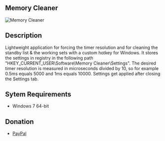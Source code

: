 ## Memory Cleaner
![Memory Cleaner](https://cdn.discordapp.com/attachments/759162962325143623/770052939921883156/unknown.png)

## Description

Lightweight application for forcing the timer resolution and for cleaning the standby list & the working sets with a custom hotkey for Windows. It stores the settings in registry in the following path "HKEY_CURRENT_USER\Software\Memory Cleaner\Settings". The desired timer resolution is measured in microseconds divided by 10, so for example 0.5ms equals 5000 and 1ms equals 10000. Settings get applied after closing the Settings tab.

## Sytem Requirements
- Windows 7 64-bit

## Donation
- [PayPal](https://www.paypal.me/danskexd)
